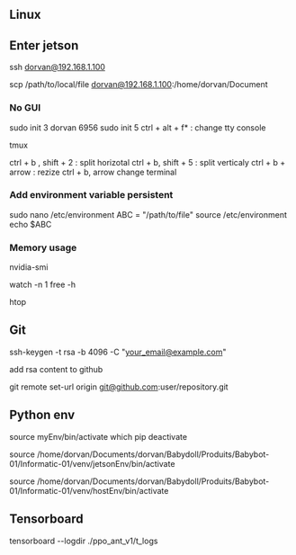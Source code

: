 
## Linux

## Enter jetson

ssh dorvan@192.168.1.100

scp /path/to/local/file dorvan@192.168.1.100:/home/dorvan/Document
### No GUI
sudo init 3
dorvan
6956
sudo init 5
ctrl + alt + f* : change tty console

tmux

ctrl + b , shift + 2 : split horizotal
ctrl + b, shift + 5 : split verticaly
ctrl + b + arrow : rezize
ctrl + b, arrow change terminal

### Add environment variable persistent
sudo nano /etc/environment
ABC = "/path/to/file"
source /etc/environment
echo $ABC

### Memory usage
nvidia-smi

watch -n 1 free -h

htop


## Git

ssh-keygen -t rsa -b 4096 -C "your_email@example.com"

add rsa content to github

git remote set-url origin git@github.com:user/repository.git


## Python env

source myEnv/bin/activate
which pip
deactivate

source /home/dorvan/Documents/dorvan/Babydoll/Produits/Babybot-01/Informatic-01/venv/jetsonEnv/bin/activate

source /home/dorvan/Documents/dorvan/Babydoll/Produits/Babybot-01/Informatic-01/venv/hostEnv/bin/activate

## Tensorboard

tensorboard --logdir ./ppo_ant_v1/t_logs

